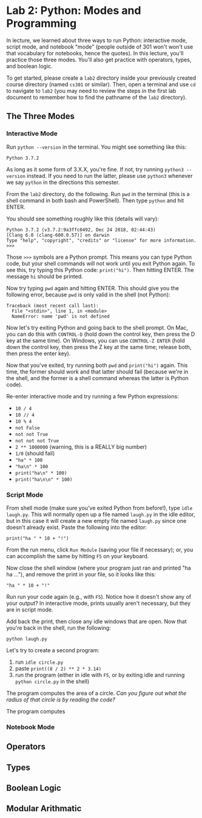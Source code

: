 # Lab 2: Python: Modes and Programming

In lecture, we learned about three ways to run Python: interactive
mode, script mode, and notebook "mode" (people outside of 301 won't
won't use that vocabulary for notebooks, hence the quotes).  In this
lecture, you'll practice those three modes.  You'll also get practice
with operators, types, and boolean logic.

To get started, please create a `lab2` directory inside your
previously created course directory (named `cs301` or similar).  Then,
open a terminal and use `cd` to navigate to `lab2` (you may need to
review the steps in the first lab document to remember how to find the
pathname of the `lab2` directory).

## The Three Modes

### Interactive Mode

Run `python --version` in the terminal.  You might see something like this:

```
Python 3.7.2
```

As long as it some form of 3.X.X, you're fine.  If not, try running
`python3 --version` instead.  If you need to run the latter, please
use `python3` whenever we say `python` in the directions this
semester.

From the `lab2` directory, do the following.  Run `pwd` in the
terminal (this is a shell command in both bash and PowerShell). Then
type `python` and hit ENTER.

You should see something roughly like this (details will vary):

```
Python 3.7.2 (v3.7.2:9a3ffc0492, Dec 24 2018, 02:44:43)
[Clang 6.0 (clang-600.0.57)] on darwin
Type "help", "copyright", "credits" or "license" for more information.
>>> 
```

Those `>>>` symbols are a Python prompt.  This means you can type
Python code, but your shell commands will not work until you exit
Python again.  To see this, try typing this Python code:
`print("hi")`. Then hitting ENTER.  The message `hi` should be
printed.

Now try typing `pwd` again and hitting ENTER.  This should give you
the following error, because `pwd` is only valid in the shell (not
Python):

```
Traceback (most recent call last):
  File "<stdin>", line 1, in <module>
  NameError: name 'pwd' is not defined
```

Now let's try exiting Python and going back to the shell prompt.  On
Mac, you can do this with `CONTROL-D` (hold down the control key, then
press the D key at the same time).  On Windows, you can use `CONTROL-Z
ENTER` (hold down the control key, then press the Z key at the same
time; release both, then press the enter key).

Now that you've exited, try running both `pwd` and `print("hi")`
again.  This time, the former should work and that latter should fail
(because we're in the shell, and the former is a shell command whereas
the latter is Python code).

Re-enter interactive mode and try running a few Python expressions:

* `10 / 4`
* `10 // 4`
* `10 % 4`
* `not False`
* `not not True`
* `not not not True`
* `2 ** 1000000` (warning, this is a REALLY big number)
* `1/0` (should fail)
* `"ha" * 100`
* `"ha\n" * 100`
* `print("ha\n" * 100)`
* `print("ha\n\n" * 100)`

### Script Mode

From shell mode (make sure you've exited Python from before!), type
`idle laugh.py`.  This will normally open up a file named `laugh.py`
in the idle editor, but in this case it will create a new empty file
named `laugh.py` since one doesn't already exist.  Paste the following
into the editor:

```
print("ha " * 10 + "!")
```

From the run menu, click `Run Module` (saving your file if necessary);
or, you can accomplish the same by hitting `F5` on your keyboard.

Now close the shell window (where your program just ran and printed
"ha ha ..."), and remove the print in your file, so it looks like
this:

```
"ha " * 10 + "!"
```

Run run your code again (e.g., with `F5`).  Notice how it doesn't show
any of your output?  In interactive mode, prints usually aren't
necessary, but they are in script mode.

Add back the print, then close any idle windows that are open.  Now
that you're back in the shell, run the following:

`python laugh.py`

Let's try to create a second program:

1. run `idle circle.py`
2. paste `print((8 / 2) ** 2 * 3.14)`
3. run the program (either in idle with `F5`, or by exiting idle and running `python circle.py` in the shell)

The program computes the area of a circle.  *Can you figure out what
the radius of that circle is by reading the code?*

The program computes

### Notebook Mode


## Operators


## Types


## Boolean Logic


## Modular Arithmatic